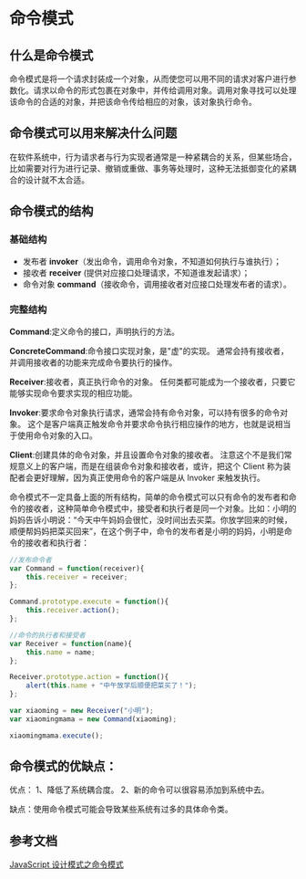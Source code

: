 <!--
 * @Author: junchao
 * @Date: 2021-01-05 12:02:59
 * @LastEditTime: 2021-01-06 10:57:21
 * @LastEditors: junchao
 * @Description:
 * @FilePath: /JavaScriptDesignPatterns/command/command_pattern.md
 * @可以输入预定的版权声明、个性签名、空行等
-->

# 命令模式

## 什么是命令模式

命令模式是将一个请求封装成一个对象，从而使您可以用不同的请求对客户进行参数化。请求以命令的形式包裹在对象中，并传给调用对象。调用对象寻找可以处理该命令的合适的对象，并把该命令传给相应的对象，该对象执行命令。

## 命令模式可以用来解决什么问题

在软件系统中，行为请求者与行为实现者通常是一种紧耦合的关系，但某些场合，比如需要对行为进行记录、撤销或重做、事务等处理时，这种无法抵御变化的紧耦合的设计就不太合适。

## 命令模式的结构

### 基础结构

- 发布者 **invoker**（发出命令，调用命令对象，不知道如何执行与谁执行）；
- 接收者 **receiver** (提供对应接口处理请求，不知道谁发起请求）；
- 命令对象 **command**（接收命令，调用接收者对应接口处理发布者的请求）。


### 完整结构

**Command**:定义命令的接口，声明执行的方法。

**ConcreteCommand**:命令接口实现对象，是"虚"的实现。
通常会持有接收者，并调用接收者的功能来完成命令要执行的操作。

**Receiver**:接收者，真正执行命令的对象。
任何类都可能成为一个接收者，只要它能够实现命令要求实现的相应功能。

**Invoker**:要求命令对象执行请求，通常会持有命令对象，可以持有很多的命令对象。
这个是客户端真正触发命令并要求命令执行相应操作的地方，也就是说相当于使用命令对象的入口。

**Client**:创建具体的命令对象，并且设置命令对象的接收者。
注意这个不是我们常规意义上的客户端，而是在组装命令对象和接收者，或许，把这个 Client 称为装配者会更好理解，因为真正使用命令的客户端是从 Invoker 来触发执行。

命令模式不一定具备上面的所有结构，简单的命令模式可以只有命令的发布者和命令的接收者，这种简单命令模式中，接受者和执行者是同一个对象。比如：小明的妈妈告诉小明说：“今天中午妈妈会很忙，没时间出去买菜。你放学回来的时候，顺便帮妈妈把菜买回来”，在这个例子中，命令的发布者是小明的妈妈，小明是命令的接收者和执行者：

```javascript
//发布命令者
var Command = function(receiver){
    this.receiver = receiver;
};

Command.prototype.execute = function(){
    this.receiver.action();
};

//命令的执行者和接受者
var Receiver = function(name){
    this.name = name;
};

Receiver.prototype.action = function(){
    alert(this.name + "中午放学后顺便把菜买了！");
};

var xiaoming = new Receiver("小明");
var xiaomingmama = new Command(xiaoming);

xiaomingmama.execute();
```

## 命令模式的优缺点：

优点： 1、降低了系统耦合度。 2、新的命令可以很容易添加到系统中去。

缺点：使用命令模式可能会导致某些系统有过多的具体命令类。

## 参考文档

[JavaScript 设计模式之命令模式](https://cloud.tencent.com/developer/article/1498286?from=information.detail.javascript%E5%91%BD%E4%BB%A4%E6%A8%A1%E5%BC%8F)




